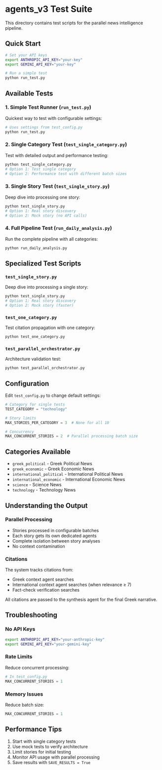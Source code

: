 # agents_v3 Test Suite

This directory contains test scripts for the parallel news intelligence pipeline.

## Quick Start

```bash
# Set your API keys
export ANTHROPIC_API_KEY="your-key"
export GEMINI_API_KEY="your-key"

# Run a simple test
python run_test.py
```

## Available Tests

### 1. Simple Test Runner (`run_test.py`)
Quickest way to test with configurable settings:

```bash
# Uses settings from test_config.py
python run_test.py
```

### 2. Single Category Test (`test_single_category.py`)
Test with detailed output and performance testing:

```bash
python test_single_category.py
# Option 1: Test single category
# Option 2: Performance test with different batch sizes
```

### 3. Single Story Test (`test_single_story.py`)
Deep dive into processing one story:

```bash
python test_single_story.py
# Option 1: Real story discovery
# Option 2: Mock story (no API calls)
```

### 4. Full Pipeline Test (`run_daily_analysis.py`)
Run the complete pipeline with all categories:

```bash
python run_daily_analysis.py
```

## Specialized Test Scripts

### `test_single_story.py`
Deep dive into processing a single story:

```bash
python test_single_story.py
# Option 1: Real story discovery
# Option 2: Mock story (faster)
```

### `test_one_category.py`
Test citation propagation with one category:

```bash
python test_one_category.py
```

### `test_parallel_orchestrator.py`
Architecture validation test:

```bash
python test_parallel_orchestrator.py
```

## Configuration

Edit `test_config.py` to change default settings:

```python
# Category for single tests
TEST_CATEGORY = "technology"

# Story limits
MAX_STORIES_PER_CATEGORY = 3  # None for all 10

# Concurrency
MAX_CONCURRENT_STORIES = 2  # Parallel processing batch size
```

## Categories Available

- `greek_political` - Greek Political News
- `greek_economic` - Greek Economic News
- `international_political` - International Political News
- `international_economic` - International Economic News
- `science` - Science News
- `technology` - Technology News

## Understanding the Output

### Parallel Processing
- Stories processed in configurable batches
- Each story gets its own dedicated agents
- Complete isolation between story analyses
- No context contamination

### Citations
The system tracks citations from:
- Greek context agent searches
- International context agent searches (when relevance ≥ 7)
- Fact-check verification searches

All citations are passed to the synthesis agent for the final Greek narrative.

## Troubleshooting

### No API Keys
```bash
export ANTHROPIC_API_KEY="your-anthropic-key"
export GEMINI_API_KEY="your-gemini-key"
```

### Rate Limits
Reduce concurrent processing:
```python
# In test_config.py
MAX_CONCURRENT_STORIES = 1
```

### Memory Issues
Reduce batch size:
```python
MAX_CONCURRENT_STORIES = 1
```

## Performance Tips

1. Start with single category tests
2. Use mock tests to verify architecture
3. Limit stories for initial testing
4. Monitor API usage with parallel processing
5. Save results with `SAVE_RESULTS = True`